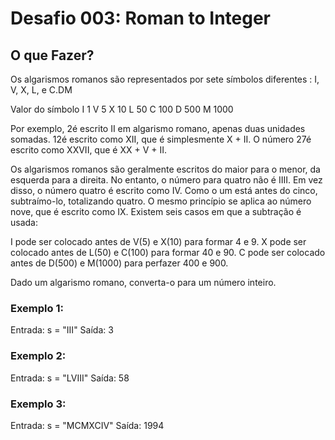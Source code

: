# Desafio 003: Roman to Integer

## O que Fazer?
Os algarismos romanos são representados por sete símbolos diferentes  : I, V, X, L, e C.DM

Valor do símbolo
    I 1
    V 5
    X 10
    L 50
    C 100
    D 500
    M 1000

Por exemplo,  2é escrito II em algarismo romano, apenas duas unidades somadas. 12é escrito como  XII, que é simplesmente X + II. O número 27é escrito como XXVII, que é XX + V + II.

Os algarismos romanos são geralmente escritos do maior para o menor, da esquerda para a direita. No entanto, o número para quatro não é IIII. Em vez disso, o número quatro é escrito como IV. Como o um está antes do cinco, subtraímo-lo, totalizando quatro. O mesmo princípio se aplica ao número nove, que é escrito como IX. Existem seis casos em que a subtração é usada:

I pode ser colocado antes de V(5) e X(10) para formar 4 e 9. 
X pode ser colocado antes de L(50) e C(100) para formar 40 e 90. 
C pode ser colocado antes de D(500) e M(1000) para perfazer 400 e 900.

Dado um algarismo romano, converta-o para um número inteiro.


### Exemplo 1:
Entrada: s = "III"
Saída: 3

### Exemplo 2:
Entrada: s = "LVIII"
Saída: 58

### Exemplo 3:
Entrada: s = "MCMXCIV"
Saída: 1994
